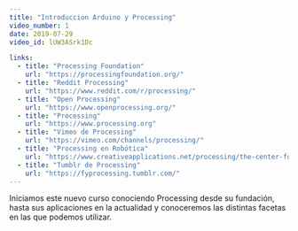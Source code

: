 ```yaml
---
title: "Introduccion Arduino y Processing"
video_number: 1
date: 2019-07-29
video_id: lUW3ASrk1Dc

links:
  - title: "Processing Foundation"
    url: "https://processingfoundation.org/"
  - title: "Reddit Processing"
    url: "https://www.reddit.com/r/processing/"
  - title: "Open Processing"
    url: "https://www.openprocessing.org/"
  - title: "Processing"
    url: "https://www.processing.org"
  - title: "Vimeo de Processing"
    url: "https://vimeo.com/channels/processing/"
  - title: "Processing en Robótica"
    url: "https://www.creativeapplications.net/processing/the-center-for-counter-productive-robotics-developing-a-human-centric-approach-to-robotics/"
  - title: "Tumblr de Processing"
    url: "https://fyprocessing.tumblr.com/"
---
```


Iniciamos este nuevo curso conociendo Processing desde su fundación, hasta sus aplicaciones en la actualidad y conoceremos las distintas facetas en las que podemos utilizar.
